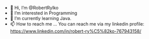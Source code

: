 - 👋 Hi, I’m @RobertRylko
- 👀 I’m interested in Programming
- 🌱 I’m currently learning Java.
- 📫 How to reach me ...
You can reach me via my linkedin profile:
https://www.linkedin.com/in/robert-ry%C5%82ko-767943158/
